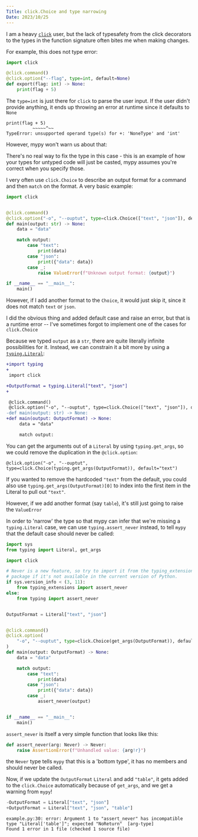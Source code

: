 ```yaml
---
Title: click.Choice and type narrowing
Date: 2023/10/25
---
```


I am a heavy [`click`](https://github.com/pallets/click) user, but the lack of typesafety from the click decorators to the types in the function signature often bites me when making changes.

For example, this does not type error:

```python
import click

@click.command()
@click.option("--flag", type=int, default=None)
def export(flag: int) -> None:
    print(flag + 5)
```

The `type=int` is just there for `click` to parse the user input. If the user didn't provide anything, it ends up throwing an error at runtime since it defaults to `None`

```
print(flag + 5)
          ~~~~~^~~
TypeError: unsupported operand type(s) for +: 'NoneType' and 'int'
```

However, mypy won't warn us about that:

There's no real way to fix the type in this case - this is an example of how your types for untyped code will just be casted, mypy assumes you're correct when you specify those.

I very often use `click.Choice` to describe an output format for a command and then `match` on the format. A very basic example:

```python
import click


@click.command()
@click.option("-o", "--ouptut", type=click.Choice(["text", "json"]), default="text")
def main(output: str) -> None:
    data = "data"

    match output:
        case "text":
            print(data)
        case "json":
            print({"data": data})
        case _:
            raise ValueError(f"Unknown output format: {output}")

if __name__ == "__main__":
    main()
```

However, if I add another format to the `Choice`, it would just skip it, since it does not match `text` or `json`.

I did the obvious thing and added default case and raise an error, but that is a runtime error -- I've sometimes forgot to implement one of the cases for `click.Choice`

Because we typed `output` as a `str`, there are quite literally infinite possibilities for it. Instead, we can constrain it a bit more by using a [`typing.Literal`](https://docs.python.org/3/library/typing.html#typing.Literal):

```diff
+import typing
+
 import click

+OutputFormat = typing.Literal["text", "json"]
+

 @click.command()
 @click.option("-o", "--ouptut", type=click.Choice(["text", "json"]), default="text")
-def main(output: str) -> None:
+def main(output: OutputFormat) -> None:
     data = "data"

     match output:
```

You can get the arguments out of a `Literal` by using `typing.get_args`, so we could remove the duplication in the `@click.option`:

```
@click.option("-o", "--ouptut", type=click.Choice(typing.get_args(OutputFormat)), default="text")
```

If you wanted to remove the hardcoded `"text"` from the default, you could also use `typing.get_args(OutputFormat)[0]` to index into the first item in the Literal to pull out `"text"`.

However, if we add another format (say `table`), it's still just going to raise the `ValueError`

In order to 'narrow' the type so that mypy can infer that we're missing a `typing.Literal` case, we can use `typing.assert_never` instead, to tell `mypy` that the default case should never be called:

```python
import sys
from typing import Literal, get_args

import click

# Never is a new feature, so try to import it from the typing_extensions
# package if it's not available in the current version of Python.
if sys.version_info < (3, 11):
    from typing_extensions import assert_never
else:
    from typing import assert_never


OutputFormat = Literal["text", "json"]


@click.command()
@click.option(
    "-o", "--ouptut", type=click.Choice(get_args(OutputFormat)), default="text"
)
def main(output: OutputFormat) -> None:
    data = "data"

    match output:
        case "text":
            print(data)
        case "json":
            print({"data": data})
        case _:
            assert_never(output)


if __name__ == "__main__":
    main()
```

`assert_never` is itself a very simple function that looks like this:

```python
def assert_never(arg: Never) -> Never:
    raise AssertionError(f"Unhandled value: {arg!r}")
```

the `Never` type tells `mypy` that this is a 'bottom type', it has no members and should never be called.

Now, if we update the `OutputFormat` `Literal` and add `"table"`, it gets added to the `click.Choice` automatically because of `get_args`, and we get a warning from `mypy`!

```python
-OutputFormat = Literal["text", "json"]
+OutputFormat = Literal["text", "json", "table"]
```

```
example.py:30: error: Argument 1 to "assert_never" has incompatible type "Literal['table']"; expected "NoReturn"  [arg-type]
Found 1 error in 1 file (checked 1 source file)
```
